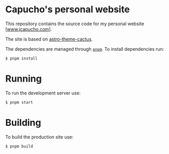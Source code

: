 # Capucho's personal website

This repository contains the source code for my personal website [www.jcapucho.com].

The site is based on [astro-theme-cactus](https://github.com/chrismwilliams/astro-theme-cactus).

The dependencies are managed through [`pnpm`](https://pnpm.io/). To install dependencies run:

```
$ pnpm install
```

# Running

To run the development server use:

```
$ pnpm start
```

# Building

To build the production site use:

```
$ pnpm build
```
